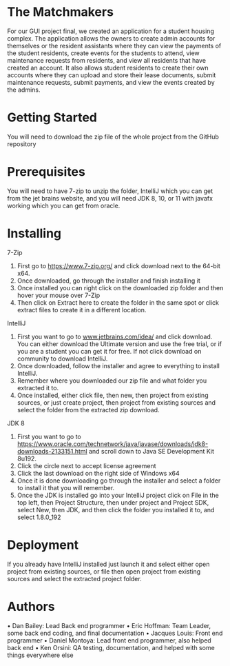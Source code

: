 # The Matchmakers

For our GUI project final, we created an application for a student housing complex. The application allows the owners to create admin accounts for themselves or the resident assistants where they can view the payments of the student residents, create events for the students to attend, view maintenance requests from residents, and view all residents that have created an account. It also allows student residents to create their own accounts where they can upload and store their lease documents, submit maintenance requests, submit payments, and view the events created by the admins.

# Getting Started

You will need to download the zip file of the whole project from the GitHub repository

# Prerequisites

You will need to have 7-zip to unzip the folder, IntelliJ which you can get from the jet brains website, and you will need JDK 8, 10, or 11 with javafx working which you can get from oracle.

# Installing

7-Zip
1.	First go to https://www.7-zip.org/ and click download next to the 64-bit x64.
2.	Once downloaded, go through the installer and finish installing it
3.	Once installed you can right click on the downloaded zip folder and then hover your mouse over 7-Zip
4.	Then click on Extract here to create the folder in the same spot or click extract files to create it in a different location.

IntelliJ
1.	First you want to go to www.jetbrains.com/idea/ and click download. You can either download the Ultimate version and use the free trial, or if you are a student you can get it for free. If not click download on community to download IntelliJ.
2.	Once downloaded, follow the installer and agree to everything to install IntelliJ.
3.	Remember where you downloaded our zip file and what folder you extracted it to.
4.	Once installed, either click file, then new, then project from existing sources, or just create project, then project from existing sources and select the folder from the extracted zip download.


JDK 8
1.	First you want to go to https://www.oracle.com/technetwork/java/javase/downloads/jdk8-downloads-2133151.html and scroll down to Java SE Development Kit 8u192.
2.	Click the circle next to accept license agreement
3.	Click the last download on the right side of Windows x64
4.	Once it is done downloading go through the installer and select a folder to install it that you will remember.
5.	Once the JDK is installed go into your IntelliJ project click on File in the top left, then Project Structure, then under project and Project SDK, select New, then JDK, and then click the folder you installed it to, and select 1.8.0_192

# Deployment

If you already have IntelliJ installed just launch it and select either open project from existing sources, or file then open project from existing sources and select the extracted project folder.

# Authors

•	Dan Bailey: Lead Back end programmer
•	Eric Hoffman: Team Leader, some back end coding, and final documentation
•	Jacques Louis: Front end programmer
•	Daniel Montoya: Lead front end programmer, also helped back end
•	Ken Orsini: QA testing, documentation, and helped with some things everywhere else
